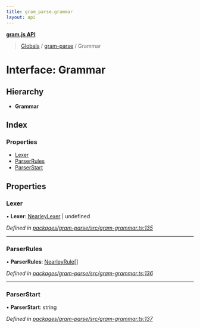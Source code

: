 ```yaml
---
title: gram_parse.grammar
layout: api
---
```


**[gram.js API](../README.md)**

> [Globals](../globals.md) / [gram-parse](../modules/gram_parse.md) / Grammar

# Interface: Grammar

## Hierarchy

* **Grammar**

## Index

### Properties

* [Lexer](gram_parse.grammar.md#lexer)
* [ParserRules](gram_parse.grammar.md#parserrules)
* [ParserStart](gram_parse.grammar.md#parserstart)

## Properties

### Lexer

•  **Lexer**: [NearleyLexer](gram_parse.nearleylexer.md) \| undefined

*Defined in [packages/gram-parse/src/gram-grammar.ts:135](https://github.com/gram-data/gram-js/blob/4926192/packages/gram-parse/src/gram-grammar.ts#L135)*

___

### ParserRules

•  **ParserRules**: [NearleyRule](gram_parse.nearleyrule.md)[]

*Defined in [packages/gram-parse/src/gram-grammar.ts:136](https://github.com/gram-data/gram-js/blob/4926192/packages/gram-parse/src/gram-grammar.ts#L136)*

___

### ParserStart

•  **ParserStart**: string

*Defined in [packages/gram-parse/src/gram-grammar.ts:137](https://github.com/gram-data/gram-js/blob/4926192/packages/gram-parse/src/gram-grammar.ts#L137)*
